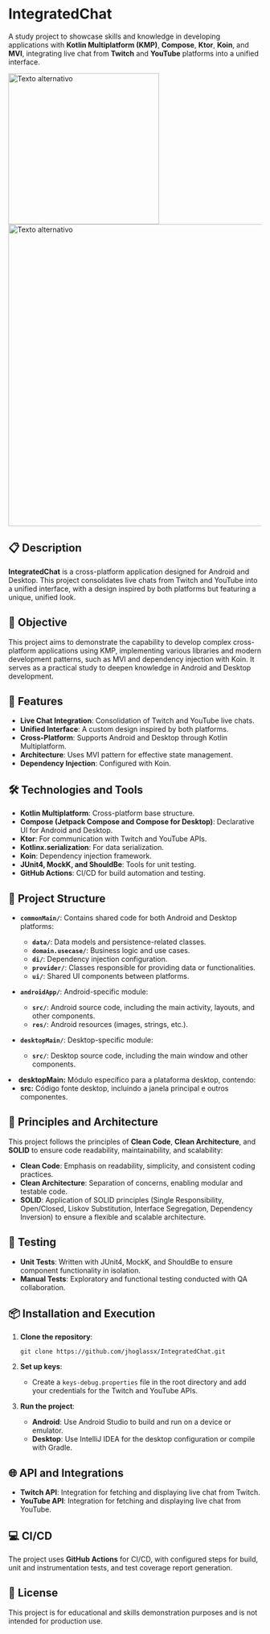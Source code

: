 <div class="markdown prose w-full break-words dark:prose-invert dark">
 <h1>IntegratedChat</h1>
 <p>A study project to showcase skills and knowledge in developing applications with <strong>Kotlin Multiplatform (KMP)</strong>, <strong>Compose</strong>, <strong>Ktor</strong>, <strong>Koin</strong>, and <strong>MVI</strong>, integrating live chat from <strong>Twitch</strong> and <strong>YouTube</strong> platforms into a unified interface.</p>

  <img src="https://github.com/user-attachments/assets/3b5810c6-62fa-4a04-9a8d-d9d0856bf71b" alt="Texto alternativo" width="300" />
  <img src="https://github.com/user-attachments/assets/91498920-00df-4690-85f2-869997431f6e" alt="Texto alternativo" width="600" />


  <h2>📋 Description</h2>
  <p>
    <strong>IntegratedChat</strong> is a cross-platform application designed for Android and Desktop. This project consolidates live chats from Twitch and YouTube into a unified interface, with a design inspired by both platforms but featuring a unique, unified look.
  </p>
  <h2>🎯 Objective</h2>
    <p>
      This project aims to demonstrate the capability to develop complex cross-platform applications using KMP, implementing various libraries and modern development patterns, such as MVI and dependency injection with Koin. It serves as a practical study to deepen knowledge in Android and Desktop development.
    </p>
  <h2>🚀 Features</h2>
    <ul>
      <li><strong>Live Chat Integration</strong>: Consolidation of Twitch and YouTube live chats.</li>
      <li><strong>Unified Interface</strong>: A custom design inspired by both platforms.</li>
      <li><strong>Cross-Platform</strong>: Supports Android and Desktop through Kotlin Multiplatform.</li>
      <li><strong>Architecture</strong>: Uses MVI pattern for effective state management.</li>
      <li><strong>Dependency Injection</strong>: Configured with Koin.</li>
    </ul>
  <h2>🛠️ Technologies and Tools</h2>
    <ul>
      <li><strong>Kotlin Multiplatform</strong>: Cross-platform base structure.</li>
      <li><strong>Compose (Jetpack Compose and Compose for Desktop)</strong>: Declarative UI for Android and Desktop.</li>
      <li><strong>Ktor</strong>: For communication with Twitch and YouTube APIs.</li>
      <li><strong>Kotlinx.serialization</strong>: For data serialization.</li>
      <li><strong>Koin</strong>: Dependency injection framework.</li>
      <li><strong>JUnit4, MockK, and ShouldBe</strong>: Tools for unit testing.</li>
      <li><strong>GitHub Actions</strong>: CI/CD for build automation and testing.</li>
    </ul>
  <h2>📂 Project Structure</h2>
 <ul>
   <li>
     <p><strong><code>commonMain/</code></strong>: Contains shared code for both Android and Desktop platforms:</p>
     <ul>
       <li><strong><code>data/</code></strong>: Data models and persistence-related classes.</li>
       <li><strong><code>domain.usecase/</code></strong>: Business logic and use cases.</li>
       <li><strong><code>di/</code></strong>: Dependency injection configuration.</li>
       <li><strong><code>provider/</code></strong>: Classes responsible for providing data or functionalities.</li>
       <li><strong><code>ui/</code></strong>: Shared UI components between platforms.</li>
     </ul>
   </li>
   <li>
     <p><strong><code>androidApp/</code></strong>: Android-specific module:</p>
     <ul>
       <li><strong><code>src/</code></strong>: Android source code, including the main activity, layouts, and other components.</li>
       <li><strong><code>res/</code></strong>: Android resources (images, strings, etc.).</li>
     </ul>
   </li>
   <li>
     <p><strong><code>desktopMain/</code></strong>: Desktop-specific module:</p>
     <ul>
       <li><strong><code>src/</code></strong>: Desktop source code, including the main window and other components.</li>
     </ul>
   </li>
 </ul>
  <li data-sourcepos="27:1-29:0"><strong>desktopMain:</strong> Módulo específico para a plataforma desktop, contendo:
  <ul data-sourcepos="28:5-29:0">
  <li data-sourcepos="28:5-29:0"><strong>src:</strong> Código fonte desktop, incluindo a janela principal e outros componentes.</li>
  </ul>
  </li>
  </ul>
  <h2>🧩 Principles and Architecture</h2>
  <p>This project follows the principles of <strong>Clean Code</strong>, <strong>Clean Architecture</strong>, and <strong>SOLID</strong> to ensure code readability, maintainability, and scalability:</p>
  <ul>
    <li><strong>Clean Code</strong>: Emphasis on readability, simplicity, and consistent coding practices.</li>
    <li><strong>Clean Architecture</strong>: Separation of concerns, enabling modular and testable code.</li>
    <li><strong>SOLID</strong>: Application of SOLID principles (Single Responsibility, Open/Closed, Liskov Substitution, Interface Segregation, Dependency Inversion) to ensure a flexible and scalable architecture.</li>
  </ul>
  
  <h2>🧪 Testing</h2>
  <ul>
    <li><strong>Unit Tests</strong>: Written with JUnit4, MockK, and ShouldBe to ensure component functionality in isolation.</li>
    <li><strong>Manual Tests</strong>: Exploratory and functional testing conducted with QA collaboration.</li>
  </ul>
  <h2>📦 Installation and Execution</h2>
  <ol>
    <li><p><strong>Clone the repository</strong>:</p>
      <pre><code>git clone https://github.com/jhoglassx/IntegratedChat.git</code></pre>
    </li>
    <li>
      <p><strong>Set up keys</strong>:</p>
      <ul>
        <li>Create a <code>keys-debug.properties</code> file in the root directory and add your credentials for the Twitch and YouTube APIs.</li>
      </ul>
    </li>
    <li>
      <p><strong>Run the project</strong>:</p>
      <ul>
        <li><strong>Android</strong>: Use Android Studio to build and run on a device or emulator.</li>
        <li><strong>Desktop</strong>: Use IntelliJ IDEA for the desktop configuration or compile with Gradle.</li>
      </ul>
    </li>
  </ol>

  <h2>🌐 API and Integrations</h2>
  <ul>
    <li><strong>Twitch API</strong>: Integration for fetching and displaying live chat from Twitch.</li>
    <li><strong>YouTube API</strong>: Integration for fetching and displaying live chat from YouTube.</li>
  </ul>
  <h2>💻 CI/CD</h2>
  <p>The project uses <strong>GitHub Actions</strong> for CI/CD, with configured steps for build, unit and instrumentation tests, and test coverage report generation.</p>
  <h2>📝 License</h2>
  <p>This project is for educational and skills demonstration purposes and is not intended for production use.</p>
</div>
